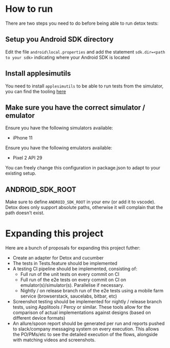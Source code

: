 # How to run

There are two steps you need to do before being able to run detox tests:

## Setup you Android SDK directory

Edit the file `android\local.properties` and add the statement `sdk.dir=<path to your sdk>` indicating where your Android SDK is located

## Install applesimutils

You need to install `applesimutils` to be able to run tests from the simulator, you can find the tooling [here](https://github.com/wix/AppleSimulatorUtils)

## Make sure you have the correct simulator / emulator

Ensure you have the following simulators available:

- iPhone 11

Ensure you have the following emulators available:

- Pixel 2 API 29

You can freely change this configuration in package.json to adapt to your existing setup.

## ANDROID_SDK_ROOT

Make sure to define `ANDROID_SDK_ROOT` in your env (or add it to vscode). Detox does only support absolute paths, otherwise it will complain that the path doesn't exist.

# Expanding this project

Here are a bunch of proposals for expanding this project futher:

- Create an adapter for Detox and cucumber
- The tests in Tests.feature should be implemented
- A testing CI pipeline should be implemented, consisting of:
  - Full run of the unit tests on every commit on CI
  - Full run of the e2e tests on every commit on CI on emulator(s)/simulator(s). Parallelise if necessary.
  - Nightly / on release branch run of the e2e tests using a mobile farm service (browserstack, saucelabs, bitbar, etc)
- Screenshot testing should be implemented for nightly / release branch tests, using Applitools / Percy or similar. These tools allow for the comparison of actual implementations against designs (based on different device formats)
- An allure/spoon report should be generated per run and reports pushed to slack/company messaging system on every execution. This allows the PO/PMs/etc to see the detailed execution of the flows, alongside with matching videos and screenshots.
